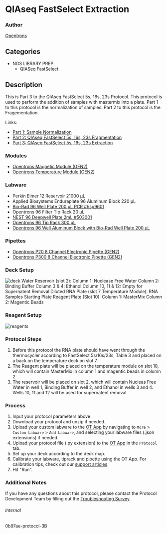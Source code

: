# QIAseq FastSelect Extraction


### Author
[Opentrons](https://opentrons.com/)


## Categories
* NGS LIBRARY PREP
	* QIASeq FastSelect


## Description
This is Part 3 to the QIAseq FastSelect 5s, 16s, 23s Protocol. This protocol is used to perform the addition of samples with mastermix into a plate.
Part 1 to this protocol is the normalization of samples.
Part 2 to this protocol is the Fragementation.

Links:
* [Part 1: Sample Normalization](http://protocols.opentrons.com/protocol/0b97ae)
* [Part 2: QIAseq FastSelect 5s, 16s, 23s Fragmentation](http://protocols.opentrons.com/protocol/0b97ae-protocol-2B)
* [Part 3: QIAseq FastSelect 5s, 16s, 23s Extraction](http://protocols.opentrons.com/protocol/0b97ae-protocol-3B)


### Modules
* [Opentrons Magnetic Module (GEN2)](https://shop.opentrons.com/magnetic-module-gen2/)
* [Opentrons Temperature Module (GEN2)](https://shop.opentrons.com/temperature-module-gen2/)


### Labware
* Perkin Elmer 12 Reservoir 21000 µL
* Applied Biosystems Enduraplate 96 Aluminum Block 220 µL
* [Bio-Rad 96 Well Plate 200 µL PCR #hsp9601](http://www.bio-rad.com/en-us/sku/hsp9601-hard-shell-96-well-pcr-plates-low-profile-thin-wall-skirted-white-clear?ID=hsp9601)
* Opentrons 96 Filter Tip Rack 20 µL
* [NEST 96 Deepwell Plate 2mL #503001](http://www.cell-nest.com/page94?product_id=101&_l=en)
* [Opentrons 96 Tip Rack 300 µL](https://shop.opentrons.com/collections/opentrons-tips/products/opentrons-300ul-tips)
* [Opentrons 96 Well Aluminum Block with Bio-Rad Well Plate 200 µL](https://shop.opentrons.com/collections/hardware-modules/products/aluminum-block-set)


### Pipettes
* [Opentrons P20 8 Channel Electronic Pipette (GEN2)](https://shop.opentrons.com/8-channel-electronic-pipette/)
* [Opentrons P300 8 Channel Electronic Pipette (GEN2)](https://shop.opentrons.com/8-channel-electronic-pipette/)


### Deck Setup
![deck](https://opentrons-protocol-library-website.s3.amazonaws.com/custom-README-images/0b97ae/part+4/Image+8-11-23+at+2.24+PM.jpg)
Water Reservoir (slot 2):
	Column 1: Nuclease Free Water
	Column 2: Binding Buffer
	Column 3 & 4: Ethanol
	Column 10, 11 & 12: Empty for Supernatent Removal
Diluted RNA Plate (slot 7 Temperature Module):
	RNA Samples Starting Plate
Reagent Plate (Slot 10):
	Column 1: MasterMix
	Column 2: Magentic Beads

### Reagent Setup
![reagents](https://opentrons-protocol-library-website.s3.amazonaws.com/custom-README-images/0b97ae/part+4/reagen.jpg)


### Protocol Steps
1. Before this protocol the RNA plate should have went through the thermocycler according to FastSelect 5s/16s/23s, Table 3 and placed on a back on the temperature deck on slot 7.
2. The Reagent plate will be placed on the temperature module on slot 10, which will contain MasterMix in column 1 and magentic beads in column 2.
3. The reservoir will be placed on slot 2, which will contain Nucleas Free Water in well 1, Binding Buffer in well 2, and Ethanol in wells 3 and 4. Wells 10, 11 and 12 will be used for supernatent removal.



### Process
1. Input your protocol parameters above.
2. Download your protocol and unzip if needed.
3. Upload your custom labware to the [OT App](https://opentrons.com/ot-app) by navigating to `More` > `Custom Labware` > `Add Labware`, and selecting your labware files (.json extensions) if needed.
4. Upload your protocol file (.py extension) to the [OT App](https://opentrons.com/ot-app) in the `Protocol` tab.
5. Set up your deck according to the deck map.
6. Calibrate your labware, tiprack and pipette using the OT App. For calibration tips, check out our [support articles](https://support.opentrons.com/en/collections/1559720-guide-for-getting-started-with-the-ot-2).
7. Hit "Run".


### Additional Notes
If you have any questions about this protocol, please contact the Protocol Development Team by filling out the [Troubleshooting Survey](https://protocol-troubleshooting.paperform.co/).


###### Internal
0b97ae-protocol-3B
